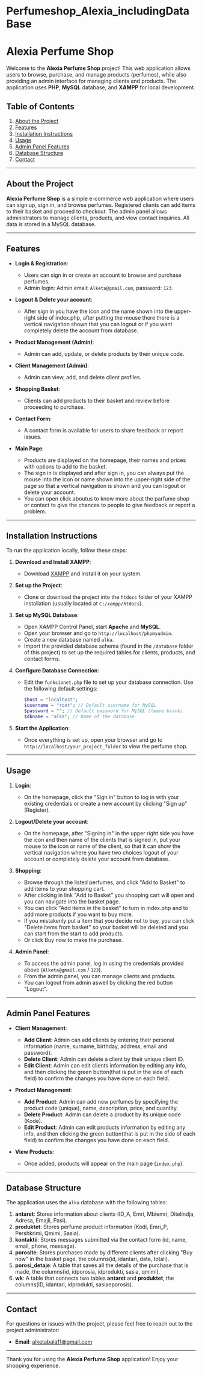 # Perfumeshop_Alexia_includingDataBase
# Alexia Perfume Shop

Welcome to the **Alexia Perfume Shop** project! This web application allows users to browse, purchase, and manage products (perfumes), while also providing an admin interface for managing clients and products. The application uses **PHP**, **MySQL** database, and **XAMPP** for local development.

## Table of Contents
1. [About the Project](#about-the-project)
2. [Features](#features)
3. [Installation Instructions](#installation-instructions)
4. [Usage](#usage)
5. [Admin Panel Features](#admin-panel-features)
6. [Database Structure](#database-structure)
7. [Contact](#contact)

---

## About the Project

**Alexia Perfume Shop** is a simple e-commerce web application where users can sign up, sign in, and browse perfumes. Registered clients can add items to their basket and proceed to checkout. The admin panel allows administrators to manage clients, products, and view contact inquiries. All data is stored in a MySQL database.

---

## Features

- **Login & Registration**:
  - Users can sign in or create an account to browse and purchase perfumes.
  - Admin login: Admin email: `Alketa@gmail.com`, password: `123`.
    
- **Logout & Delete your account**:
  - After sign in you have the icon and the name shown into the upper-right side of index.php, after putting the mouse there there is a vertical navigation shown that you can logout or if you want completely 
    delete the account from database.
  
- **Product Management (Admin)**:
  - Admin can add, update, or delete products by their unique code.
    
- **Client Management (Admin)**:
  - Admin can view, add, and delete client profiles.
  
- **Shopping Basket**:
  - Clients can add products to their basket and review before proceeding to purchase.

- **Contact Form**:
  - A contact form is available for users to share feedback or report issues.

- **Main Page**:
  - Products are displayed on the homepage, their names and prices with options to add to the basket.
  - The sign in is displayed and after sign in, you can always put the mouse into the icon or name shown into the upper-right side of the page so that a vertical navigation is shown and you can logout or delete 
    your account.
  - You can open click aboutus to know more about the parfume shop or contact to give the chances to people to give feedback or report a problem.

---

## Installation Instructions

To run the application locally, follow these steps:

1. **Download and Install XAMPP**:
   - Download [XAMPP](https://www.apachefriends.org/index.html) and install it on your system.
   
2. **Set up the Project**:
   - Clone or download the project into the `htdocs` folder of your XAMPP installation (usually located at `C:/xampp/htdocs`).

3. **Set up MySQL Database**:
   - Open XAMPP Control Panel, start **Apache** and **MySQL**.
   - Open your browser and go to `http://localhost/phpmyadmin`.
   - Create a new database named `alka`.
   - Import the provided database schema (found in the `/database` folder of this project) to set up the required tables for clients, products, and contact forms.

4. **Configure Database Connection**:
   - Edit the `funksionet.php` file to set up your database connection. Use the following default settings:
     ```php
     $host = "localhost";
     $username = "root"; // Default username for MySQL
     $password = ""; // Default password for MySQL (leave blank)
     $dbname = "alka"; // Name of the database
     ```

5. **Start the Application**:
   - Once everything is set up, open your browser and go to `http://localhost/your_project_folder` to view the perfume shop.

---

## Usage

1. **Login**:
   - On the homepage, click the "Sign in" button to log in with your existing credentials or create a new account by clicking "Sign up" (Register).
     
2. **Logout/Delete your account**:
   - On the homepage, after "Signing in" in the upper right side you have the icon and then name of the clients that is signed in, put your mouse to the icon or name of the client, so that it can show the 
    vertical navigation where you have two choices logout of your account or completely delete your account from database.
   
3. **Shopping**:
   - Browse through the listed perfumes, and click "Add to Basket" to add items to your shopping cart.
   - After clicking in link "Add to Basket" you shopping cart will open and you can navigate into the basket page.
   - You can click "Add items in the basket" to turn in index.php and to add more products if you want to buy more.
   - If you mistakenly put a item that you decide not to buy, you can click "Delete items from basket" so your basket will be deleted and you can start from the start to add products.
   - Or click Buy now to make the purchase.

4. **Admin Panel**:
   - To access the admin panel, log in using the credentials provided above (`Alketa@gmail.com` / `123`).
   - From the admin panel, you can manage clients and products.
   - You can logout from admin aswell by clicking the red button "Logout". 

---

## Admin Panel Features

- **Client Management**:
  - **Add Client**: Admin can add clients by entering their personal information (name, surname, birthday, address, email and password).
  - **Delete Client**: Admin can delete a client by their unique client ID.
  - **Edit Client**: Admin can edit clients information by editing any info, and then clicking the green button(that is put in the side of each field) to confirm the changes you have done on each field.
  
- **Product Management**:
  - **Add Product**: Admin can add new perfumes by specifying the product code (unique), name, description, price, and quantity.
  - **Delete Product**: Admin can delete a product by its unique code (Kode).
  - **Edit Product**: Admin can edit products information by editing any info, and then clicking the green button(that is put in the side of each field) to confirm the changes you have done on each field.
  
- **View Products**:
  - Once added, products will appear on the main page (`index.php`).

---

## Database Structure

The application uses the `alka` database with the following tables:

1. **antaret**: Stores information about clients (ID_A, Emri, Mbiemri, Ditelindja, Adresa, Emajli, Pasi).
2. **produktet**: Stores perfume product information (Kodi, Emri_P, Pershkrimi, Qmimi, Sasia).
3. **kontaktii**: Stores messages submitted via the contact form (id, name, email, phone, message).
4. **porosite**: Stores purchases made by different clients after clicking "Buy now" in the basket page, the columns(id, idantari, data, totali).
5. **porosi_detaje**: A table that saves all the details of the purchase that is made, the columns(id, idporosia, idprodukti, sasia, qmimi).
6. **wk**: A table that connects two tables **antaret** and **produktet**, the columns(ID, idantari, idprodukti, sasiaeporosis).
---

## Contact

For questions or issues with the project, please feel free to reach out to the project administrator:

- **Email**: alketabala11@gmail.com

---

Thank you for using the **Alexia Perfume Shop** application! Enjoy your shopping experience.
